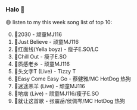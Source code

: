 

### Halo 👋

😄 listen to my this week song list of top 10:

0. 🌈2030 - 顽童MJ116
1. 🌈Just Believe - 顽童MJ116
2. 🌈红面线(Yella boyz) - 瘦子E.SO/LC
3. 🌈Chill Out - 瘦子E.SO
4. 🌈质感老乡 - 顽童MJ116
5. 🌈头文字T (Live) - Tizzy T
6. 🌈Easy Come Easy Go - 蔡健雅/MC HotDog 热狗
7. 🌈迷途羔羊 (Live) - 顽童MJ116
8. 🌈地痞 (Live) - 顽童MJ116/瘦子E.SO
9. 🌈就让这首歌 - 张震岳/侯佩岑/MC HotDog 热狗

